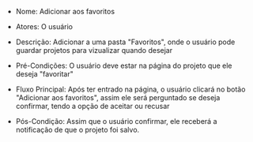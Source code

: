 - Nome: Adicionar aos favoritos

- Atores: O usuário

- Descrição: Adicionar a uma pasta "Favoritos", onde o usuário pode guardar projetos para vizualizar quando desejar

- Pré-Condições: O usuário deve estar na página do projeto que ele deseja "favoritar"

- Fluxo Principal: Após ter entrado na página, o usuário clicará no botão "Adicionar aos favoritos", assim ele será perguntado se deseja confirmar, tendo a opção de aceitar ou recusar

- Pós-Condição: Assim que o usuário confirmar, ele receberá a notificação de que o projeto foi salvo.

